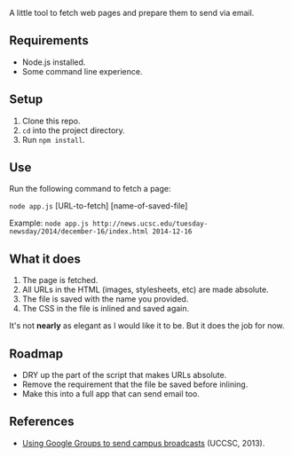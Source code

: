 A little tool to fetch web pages and prepare them to send via email.

## Requirements

- Node.js installed.
- Some command line experience.

## Setup

1. Clone this repo.
2. `cd` into the project directory.
3. Run `npm install`.

## Use

Run the following command to fetch a page:

`node app.js` [URL-to-fetch] [name-of-saved-file]

Example:
`node app.js http://news.ucsc.edu/tuesday-newsday/2014/december-16/index.html 2014-12-16`

## What it does

1. The page is fetched.
2. All URLs in the HTML (images, stylesheets, etc) are made absolute.
3. The file is saved with the name you provided.
4. The CSS in the file is inlined and saved again.

It's not **nearly** as elegant as I would like it to be. But it does the job for now.

## Roadmap

- DRY up the part of the script that makes URLs absolute.
- Remove the requirement that the file be saved before inlining.
- Make this into a full app that can send email too.

## References

- [Using Google Groups to send campus broadcasts](http://replay.uci.edu/clients/uccsc/SC03.html) (UCCSC, 2013).